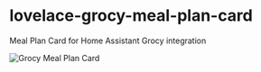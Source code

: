 # lovelace-grocy-meal-plan-card
 Meal Plan Card for Home Assistant Grocy integration

<img src="https://github.com/firstof9/lovelace-grocy-meal-plan-card/raw/main/image.png" alt="Grocy Meal Plan Card">
